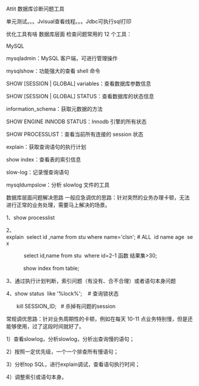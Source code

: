 Attit 数据库诊断问题工具


单元测试。。。Jvisual查看线程。。。Jdbc可执行sql打印

优化工具有啥
数据库层面
检查问题常用的 12 个工具：

MySQL


mysqladmin：MySQL 客户端，可进行管理操作


mysqlshow：功能强大的查看 shell 命令


SHOW [SESSION | GLOBAL] variables：查看数据库参数信息


SHOW [SESSION | GLOBAL] STATUS：查看数据库的状态信息


information_schema：获取元数据的方法


SHOW ENGINE INNODB STATUS：Innodb 引擎的所有状态


SHOW PROCESSLIST：查看当前所有连接的 session 状态


explain：获取查询语句的执行计划


show index：查看表的索引信息


slow-log：记录慢查询语句


mysqldumpslow：分析 slowlog 文件的工具





数据库层面问题解决思路
一般应急调优的思路：针对突然的业务办理卡顿，无法进行正常的业务处理，需要马上解决的场景。

1、show processlist


2、explain  select id ,name from stu where name='clsn'; # ALL  id name age  sex


            select id,name from stu  where id=2-1 函数 结果集>30;


　　　 show index from table;


3、通过执行计划判断，索引问题（有没有、合不合理）或者语句本身问题


4、show status  like '%lock%';    # 查询锁状态


　　kill SESSION_ID;   # 杀掉有问题的session

常规调优思路：针对业务周期性的卡顿，例如在每天 10-11 点业务特别慢，但是还能够使用，过了这段时间就好了。

1）查看slowlog，分析slowlog，分析出查询慢的语句；


2）按照一定优先级，一个一个排查所有慢语句；


3）分析top SQL，进行explain调试，查看语句执行时间；


4）调整索引或语句本身。






